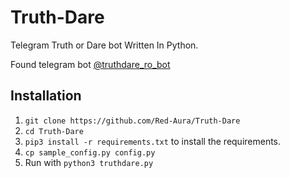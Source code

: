 # Truth-Dare
Telegram Truth or Dare bot Written In Python.


 Found telegram bot [@truthdare_ro_bot](https://t.me/truthdare_ro_bot)


## Installation

1. `git clone https://github.com/Red-Aura/Truth-Dare`
2. `cd Truth-Dare`
3. `pip3 install -r requirements.txt` to install the requirements.
4. `cp sample_config.py config.py`
6. Run with `python3 truthdare.py`
